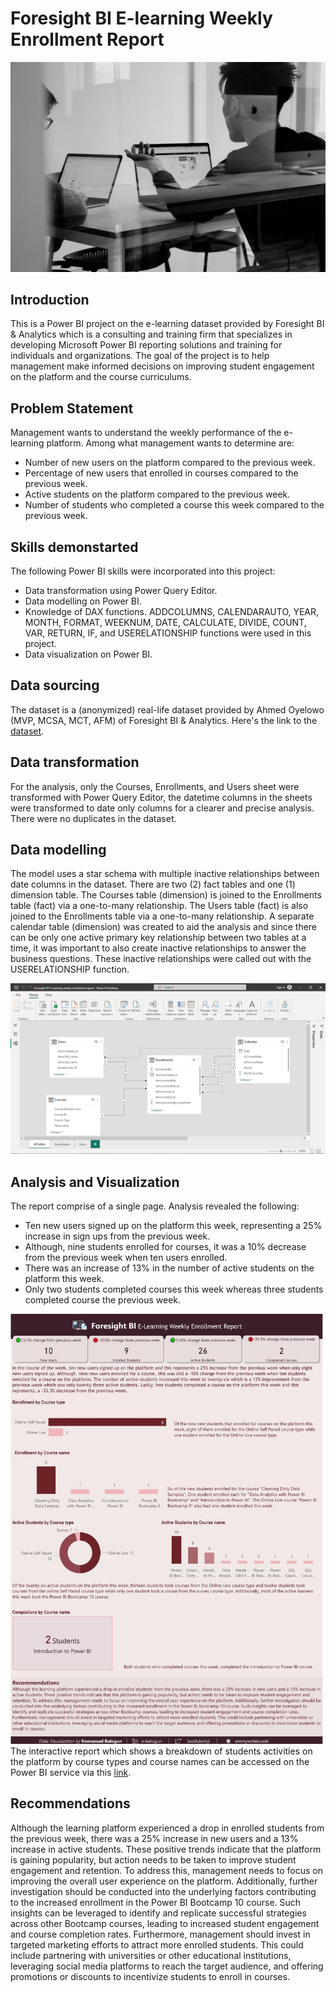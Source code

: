# Foresight BI E-learning Weekly Enrollment Report
![](intro.jpg)
## Introduction
This is a Power BI project on the e-learning dataset provided by Foresight BI & Analytics which is a consulting and training firm that specializes in developing Microsoft Power BI reporting solutions and training for individuals and organizations. The goal of the project is to help management make informed decisions on improving student engagement on the platform and the course curriculums.
## Problem Statement
Management wants to understand the weekly performance of the e-learning platform. Among what management wants to determine are:
- Number of new users on the platform compared to the previous week.
- Percentage of new users that enrolled in courses compared to the previous week.
- Active students on the platform compared to the previous week.
- Number of students who completed a course this week compared to the previous week.
## Skills demonstarted
The following Power BI skills were incorporated into this project:
- Data transformation using Power Query Editor.
- Data modelling on Power BI.
- Knowledge of DAX functions. ADDCOLUMNS, CALENDARAUTO, YEAR, MONTH, FORMAT, WEEKNUM, DATE, CALCULATE, DIVIDE, COUNT, VAR, RETURN,  IF, and USERELATIONSHIP functions were used in this project.
- Data visualization on Power BI.
## Data sourcing
The dataset is a (anonymized) real-life dataset provided by Ahmed Oyelowo (MVP, MCSA, MCT, AFM) of Foresight BI & Analytics. Here's the link to the [dataset](https://docs.google.com/spreadsheets/d/1M3INoxFT5tzmjaDOS68TG4xfx7x4LERd/edit?usp=sharing&ouid=109205170271109304266&rtpof=true&sd=true).
## Data transformation
For the analysis, only the Courses, Enrollments, and Users sheet were transformed with Power Query Editor, the datetime columns in the sheets were transformed to date only columns for a clearer and precise analysis. There were no duplicates in the dataset.
## Data modelling
The model uses a star schema with multiple inactive relationships between date columns in the dataset. There are two (2) fact tables and one (1) dimension table. The Courses table (dimension) is joined to the Enrollments table (fact) via a one-to-many relationship. The Users table (fact) is also joined to the Enrollments table via a one-to-many relationship. A separate calendar table (dimension) was created to aid the analysis and since there can be only one active primary key relationship between two tables at a time, it was important to also create inactive relationships to answer the business questions. These inactive relationships were called out with the USERELATIONSHIP function.

![](model.png)
## Analysis and Visualization
The report comprise of a single page. Analysis revealed the following:
- Ten new users signed up on the platform this week, representing a 25% increase in sign ups from the previous week.
- Although, nine students enrolled for courses, it was a 10%  decrease from the previous week when ten users enrolled.
- There was an increase of 13% in the number of active students on the platform this week.
- Only two students completed courses this week whereas three students completed course the previous week.

![](report.jpg)
The interactive report which shows a breakdown of students activities on the platform by course types and course names can be accessed on the Power BI service via this [link](https://app.powerbi.com/view?r=eyJrIjoiOWY0MzQwZWQtYzRjMy00MGNjLWI0ZTMtZWNmNmQ4YTNkNzJjIiwidCI6ImQ4NzlkOWE0LTZmODEtNDU4NS1iYWJjLWM4OGZjMzBmZTc3YiJ9).
## Recommendations
Although the learning platform experienced a drop in enrolled students from the previous week, there was a 25% increase in new users and a 13% increase in active students. These positive trends indicate that the platform is gaining popularity, but action needs to be taken to improve student engagement and retention. To address this, management needs to focus on improving the overall user experience on the platform. Additionally, further investigation should be conducted into the underlying factors contributing to the increased enrollment in the Power BI Bootcamp 10 course. Such insights can be leveraged to identify and replicate successful strategies across other Bootcamp courses, leading to increased student engagement and course completion rates. Furthermore, management should invest in targeted marketing efforts to attract more enrolled students. This could include partnering with universities or other educational institutions, leveraging social media platforms to reach the target audience, and offering promotions or discounts to incentivize students to enroll in courses.


